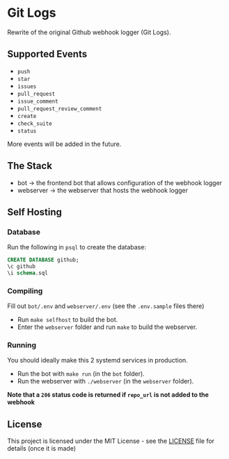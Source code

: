 # Git Logs

Rewrite of the original Github webhook logger (Git Logs).

## Supported Events

- `push`
- `star`
- `issues`
- `pull_request`
- `issue_comment`
- `pull_request_review_comment`
- `create`
- `check_suite`
- `status`

More events will be added in the future.

## The Stack

- bot -> the frontend bot that allows configuration of the webhook logger
- webserver -> the webserver that hosts the webhook logger

## Self Hosting

### Database

Run the following in ``psql`` to create the database:

```sql
CREATE DATABASE github;
\c github
\i schema.sql
```

### Compiling

Fill out ``bot/.env`` and ``webserver/.env`` (see the ``.env.sample`` files there)

- Run ``make selfhost`` to build the bot.
- Enter the ``webserver`` folder and run ``make`` to build the webserver.

### Running

You should ideally make this 2 systemd services in production.

- Run the bot with ``make run`` (in the ``bot`` folder).
- Run the webserver with ``./webserver`` (in the ``webserver`` folder).

**Note that a ``206`` status code is returned if ``repo_url`` is not added to the webhook**

## License

This project is licensed under the MIT License - see the [LICENSE](LICENSE) file for details (once it is made)
